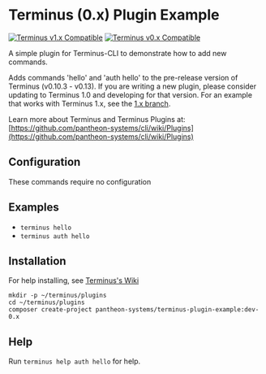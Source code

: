 # Terminus (0.x) Plugin Example

[![Terminus v1.x Compatible](https://img.shields.io/badge/terminus-v1.x-green.svg)](https://github.com/pantheon-systems/terminus-plugin-example/tree/1.x)
[![Terminus v0.x Compatible](https://img.shields.io/badge/terminus-v0.x-green.svg)](https://github.com/pantheon-systems/terminus-plugin-example/tree/0.x)

A simple plugin for Terminus-CLI to demonstrate how to add new commands.

Adds commands 'hello' and 'auth hello' to the pre-release version of Terminus (v0.10.3 - v0.13). If you are writing a new plugin, please consider updating to Terminus 1.0 and developing for that version. For an example that works with Terminus 1.x, see the [1.x branch](https://github.com/pantheon-systems/terminus-plugin-example/tree/1.x).

Learn more about Terminus and Terminus Plugins at:
[https://github.com/pantheon-systems/cli/wiki/Plugins](https://github.com/pantheon-systems/cli/wiki/Plugins)

## Configuration

These commands require no configuration

## Examples
* `terminus hello`
* `terminus auth hello`

## Installation
For help installing, see [Terminus's Wiki](https://github.com/pantheon-systems/terminus/wiki/Plugins)
```
mkdir -p ~/terminus/plugins
cd ~/terminus/plugins
composer create-project pantheon-systems/terminus-plugin-example:dev-0.x
```

## Help
Run `terminus help auth hello` for help.
